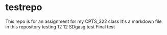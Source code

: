 # testrepo
This repo is for an assignment for my CPTS_322 class
It's a markdown file in this repository
testing 12 12
SDgasg
test
Final test
